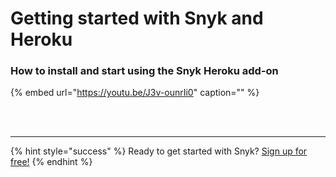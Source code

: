 # Getting started with Snyk and Heroku

### How to install and start using the Snyk Heroku add-on

{% embed url="https://youtu.be/J3v-ounrIi0" caption="" %}

 
<br><br><hr>

{% hint style="success" %}
Ready to get started with Snyk? [Sign up for free!](https://snyk.io/login?cta=sign-up&loc=footer&page=support_docs_page)
{% endhint %}